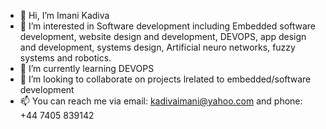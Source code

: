 - 👋 Hi, I’m Imani Kadiva
- 👀 I’m interested in Software development including Embedded software development, website design and development, DEVOPS, app design and development, systems design, Artificial neuro networks, fuzzy systems and robotics.
- 🌱 I’m currently learning DEVOPS 
- 💞️ I’m looking to collaborate on projects lrelated to embedded/software development
- 📫 You can reach me via email: kadivaimani@yahoo.com and phone: +44 7405 839142

<!---
ImaniKadiva7/ImaniKadiva7 is a ✨ special ✨ repository because its `README.md` (this file) appears on your GitHub profile.
You can click the Preview link to take a look at your changes.
--->
